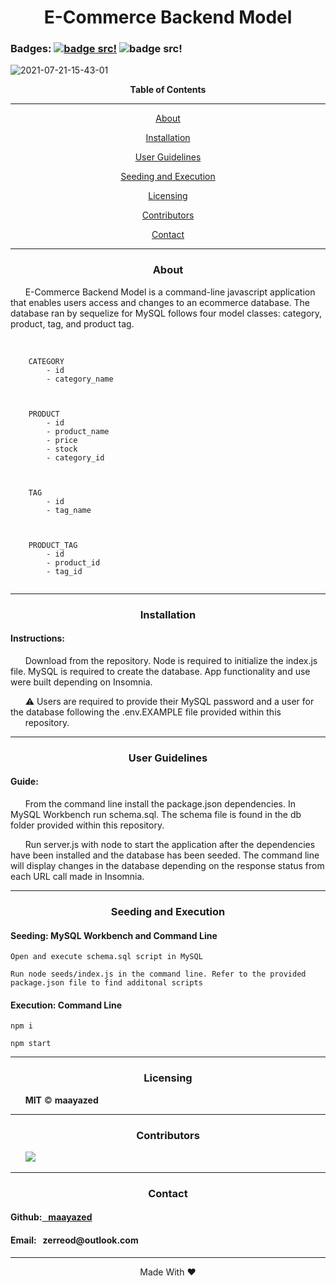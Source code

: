 <div align='center'>
<h1><strong>E-Commerce Backend Model</strong></h1>
</div>

### Badges: [![badge src!](https://img.shields.io/badge/license-MIT-blue)](https://opensource.org/licenses) ![badge src!](https://img.shields.io/badge/Language-JavaScript-yellow)

![2021-07-21-15-43-01](https://user-images.githubusercontent.com/79816212/126559620-bed4ef97-bfcd-40e3-a112-25d05d504459.gif)

<div align='center'>
<strong>Table of Contents</strong>  
<hr>
    <p><a href='#desc'>About</a></p>
    <p><a href='#install'>Installation</a></p>
    <p><a href='#user'>User Guidelines</a></p>
    <p><a href='#test'>Seeding and Execution</a></p>
    <p><a href='#license'>Licensing</a></p>
    <p><a href='#contribute'>Contributors</a></p>
    <p><a href='#contact'>Contact</a></p>

<hr>
</div>

<div align='center'>
    <h3><a id='desc'>About</a></h3>
</div>

<div>
&nbsp;&nbsp;&nbsp;&nbsp;&nbsp;&nbsp;E-Commerce Backend Model is a command-line javascript application that enables users access and changes to an ecommerce database. The database ran by sequelize for MySQL follows four model classes: category, product, tag, and product tag.
            
</div>

<br>

<div>
    <pre><code>
    CATEGORY
        - id
        - category_name
    </pre></code>
    <pre><code>
    PRODUCT
        - id
        - product_name
        - price
        - stock
        - category_id
    </pre></code>
    <pre><code>
    TAG
        - id
        - tag_name
    </pre></code>
    <pre><code>
    PRODUCT_TAG
        - id
        - product_id
        - tag_id
    </pre></code>
</div>

<hr>

<div align='center'>
    <h3><a id='install'>Installation</a></h3>
</div>

<div>
<h4>Instructions: </h4>
&nbsp;&nbsp;&nbsp;&nbsp;&nbsp;&nbsp;Download from the repository. Node is required to initialize the index.js file. MySQL is required to create the database. App functionality and use were built depending on Insomnia.
    
<br>
    
&nbsp;&nbsp;&nbsp;&nbsp;&nbsp;&nbsp;⚠️ Users are required to provide their MySQL password and a user for the database following the .env.EXAMPLE file provided within this &nbsp;&nbsp;&nbsp;&nbsp;&nbsp;&nbsp;repository.
</div>

<hr>

<div align='center'>
    <h3><a id='user'>User Guidelines</a></h3>
</div>

<div>
<h4>Guide: </h4> 
&nbsp;&nbsp;&nbsp;&nbsp;&nbsp;&nbsp;From the command line install the package.json dependencies. In MySQL Workbench run schema.sql. The schema file is found in the db folder provided within this repository. 
    
<br>
    
&nbsp;&nbsp;&nbsp;&nbsp;&nbsp;&nbsp;Run server.js with node to start the application after the dependencies have been installed and the database has been seeded. The command line will display changes in the database depending on the response status from each URL call made in Insomnia.
</div>

<hr>

<div align='center'>
    <h3><a id='test'>Seeding and Execution</a></h3>
</div>

<div>
<h4> Seeding: MySQL Workbench and Command Line</h4>
<pre><code>Open and execute schema.sql script in MySQL</code></pre>
<pre><code>Run node seeds/index.js in the command line. Refer to the provided package.json file to find additonal scripts</code></pre>
</div>

<div>
<h4> Execution: Command Line</h4>
<pre><code>npm i</code></pre>
<pre><code>npm start</code></pre>
</div>

<hr>

<div align='center'>
    <h3><a id='license'>Licensing</a></h3>
</div>

<div>
&nbsp;&nbsp;&nbsp;&nbsp;&nbsp;&nbsp;<strong>MIT</strong> © <strong>maayazed</strong>
</div>

<hr>

<div align='center'>
    <h3><a id='contribute'>Contributors</a></h3>
</div>

<div>
&nbsp;&nbsp;&nbsp;&nbsp;&nbsp;&nbsp;<a href='https://github.com/maayazed/'><img src='https://img.shields.io/badge/User-maayazed-blue'></a>
</div>

<hr>

<div align='center'>
    <h3><a id='contact'>Contact</a></h3>
</div>

<div>
<h4>Github:<a href='https://github.com/maayazed/'>&nbsp;&nbsp;&nbsp;maayazed</a></h4>
<h4>Email:&nbsp;&nbsp;&nbsp;zerreod@outlook.com</h4>
</div>

<hr>

<div align="center">Made With ❤️</div>
